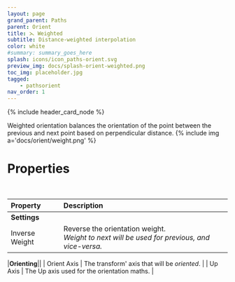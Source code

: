 ```yaml
---
layout: page
grand_parent: Paths
parent: Orient
title: ⋋ Weighted
subtitle: Distance-weighted interpolation
color: white
#summary: summary_goes_here
splash: icons/icon_paths-orient.svg
preview_img: docs/splash-orient-weighted.png
toc_img: placeholder.jpg
tagged: 
    - pathsorient
nav_order: 1
---
```


{% include header_card_node %}

Weighted orientation balances the orientation of the point between the previous and next point based on perpendicular distance.
{% include img a='docs/orient/weight.png' %}   

# Properties
<br>

| Property       | Description          |
|:-------------|:------------------|
|**Settings**||
| Inverse Weight           | Reverse the orientation weight.<br>*Weight to next will be used for previous, and vice-versa.* |  

|**Orienting**||
| Orient Axis           | The transform' axis that will be *oriented*. |
| Up Axis           | The Up axis used for the orientation maths. |
